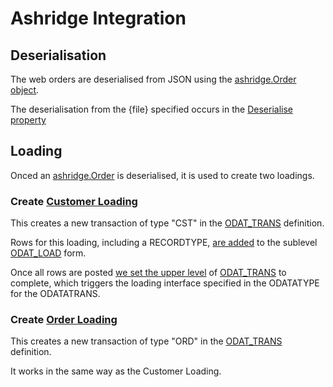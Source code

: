 ﻿# Ashridge Integration

## Deserialisation

The web orders are deserialised from JSON using the [ashridge.Order object](https://github.com/MedatechUK/MedatechEDI/blob/master/ediLoad/ashridgeOrder.vb).

The deserialisation from the {file} specified occurs in the [Deserialise property](https://github.com/MedatechUK/MedatechEDI/blob/master/ediLoad/Module1.vb#L53)

## Loading

Onced an [ashridge.Order](https://github.com/MedatechUK/MedatechEDI/blob/master/ediLoad/ashridgeOrder.vb) is deserialised, it is used to create two loadings.

### Create [Customer Loading](https://github.com/MedatechUK/MedatechEDI/blob/master/ediLoad/Module1.vb#L193) 

This creates a new transaction of type "CST" in the [ODAT_TRANS](https://github.com/MedatechUK/MedatechEDI/blob/master/PriorityForms/Schema/ODAT_TRANS.vb) definition.

Rows for this loading, including a RECORDTYPE, [are added](https://github.com/MedatechUK/MedatechEDI/blob/master/ediLoad/Module1.vb#L206) to the sublevel [ODAT_LOAD](https://github.com/MedatechUK/MedatechEDI/blob/master/PriorityForms/Schema/ODAT_LOAD.vb) form.

Once all rows are posted [we set the upper level](https://github.com/MedatechUK/MedatechEDI/blob/master/ediLoad/Module1.vb#L240) of [ODAT_TRANS](https://github.com/MedatechUK/MedatechEDI/blob/master/PriorityForms/Schema/ODAT_TRANS.vb) to complete, which triggers the loading interface specified in the ODATATYPE for the ODATATRANS.

### Create [Order Loading](https://github.com/MedatechUK/MedatechEDI/blob/master/ediLoad/Module1.vb#L262) 

This creates a new transaction of type "ORD" in the [ODAT_TRANS](https://github.com/MedatechUK/MedatechEDI/blob/master/PriorityForms/Schema/ODAT_TRANS.vb) definition.

It works in the same way as the Customer Loading.
